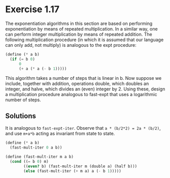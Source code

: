 Exercise 1.17
=============
The exponentiation algorithms in this section are based on performing exponentiation by means of repeated multiplication. 
In a similar way, one can perform integer multiplication by means of repeated addition. 
The following multiplication procedure (in which it is assumed that our language can only add, not multiply) is analogous to the expt procedure:

```scheme
(define (* a b)
  (if (= b 0)
      0
      (+ a (* a (- b 1)))))
```

This algorithm takes a number of steps that is linear in b. Now suppose we include, together with addition, operations double, which doubles an integer, and halve, which divides an (even) integer by 2. Using these, design a multiplication procedure analogous to fast-expt that uses a logarithmic number of steps.


Solutions
---------
It is analogous to `fast-expt-iter`.
Observe that `a * (b/2*2) = 2a * (b/2)`, and use `m+a*b` acting as invariant from state to state.

```scheme
(define (* a b)
  (fast-mult-iter 0 a b))

(define (fast-mult-iter m a b)
  (cond ((= b 0) m)
        ((even? b) (fast-mult-iter m (double a) (half b)))
        (else (fast-mult-iter (+ m a) a (- b 1)))))
```
